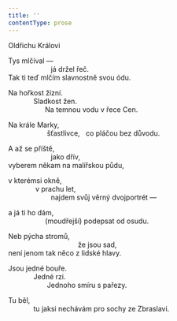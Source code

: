 ```yaml
---
title: ''
contentType: prose
---
```


Oldřichu Královi

Tys mlčíval —  
                      já držel řeč.  
Tak ti teď mlčím slavnostně svou ódu.

Na hořkost žízní.  
             Sladkost žen.  
                   Na temnou vodu v řece Cen.

Na krále Marky,  
                    šťastlivce,   co pláčou bez důvodu.

A až se příště,  
                      jako dřív,  
vyberem někam na malířskou půdu,

v kterémsi okně,  
              v prachu let,  
                      najdem svůj věrný dvojportrét —

a já ti ho dám,  
                   (moudřejší) podepsat od osudu.

Neb pýcha stromů,  
                                    že jsou sad,  
není jenom tak něco z lidské hlavy.

Jsou jedné bouře.  
             Jedné rzi.  
                    Jednoho smíru s pařezy.

Tu běl,  
             tu jaksi nechávám pro sochy ze Zbraslavi.
